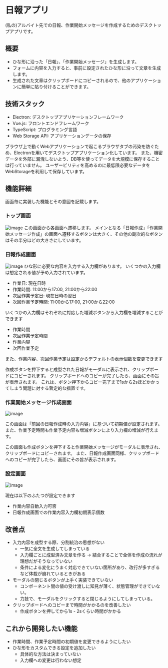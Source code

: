 # 日報アプリ

(私の)アルバイト先での日報、作業開始メッセージを作成するためのデスクトップアプリです。


## 概要

- ひな形に沿った「日報」、「作業開始メッセージ」を生成します。
- フォームに内容を入力すると、事前に設定されたひな形に沿って文章を生成します。
- 生成された文章はクリップボードにコピーされるので、他のアプリケーションに簡単に貼り付けることができます。

## 技術スタック

- Electron: デスクトップアプリケーションフレームワーク
- Vue.js: フロントエンドフレームワーク
- TypeScript: プログラミング言語
- Web Storage API: アプリケーションデータの保存

ブラウザ上で動くWebアプリケーションで起こるブラウザタブの汚染を防ぐため、Electronを用いてデスクトップアプリケーション化しています。
また、機密データを外部に漏洩しないよう、DB等を使ってデータを大規模に保存することは行っていません。
ユーザービリティを高めるのに最低限必要なデータをWebStorageを利用して保存しています。

## 機能詳細

画面毎に実装した機能とその意図を記載します。

### トップ画面

![image](https://github.com/petaxa/DailyReport/assets/50777725/a1c668e3-e5de-41c6-9e62-0f598dbd6bbc)
この画面から各画面へ遷移します。
メインとなる「日報作成」「作業開始メッセージ作成」の画面へ遷移するボタンは大きく、その他の副次的なボタンはその半分ほどの大きさにしています。

### 日報作成画面

![image](https://github.com/petaxa/DailyReport/assets/50777725/fc87ab48-4977-4176-880c-3fb19c3b8c79)
ひな形に必要な内容を入力する入力欄があります。
いくつかの入力欄は想定される値が予め入力されています。
- 作業日: 現在日時
- 作業時間: 11:00から17:00, 21:00から22:00
- 次回作業予定日: 現在日時の翌日
- 次回作業予定時間: 11:00から17:00, 21:00から22:00

いくつかの入力欄はそれぞれに対応した増減ボタンから入力欄を増減することができます
- 作業時間
- 次回作業予定時間
- 作業内容
- 次回作業予定

また、作業内容、次回作業予定は[設定](#設定画面)からデフォルトの表示個数を変更できます

作成ボタンを押下すると成型された日報がモーダルに表示され、クリップボードにコピーされます。
クリップボードへのコピーが完了したら、画面にその旨が表示されます。
これは、ボタン押下からコピー完了まで1sから2sほどかかってしまう問題に対する暫定的な措置です。

### 作業開始メッセージ作成画面
![image](https://github.com/petaxa/DailyReport/assets/50777725/fe2e7d62-ca10-465a-a9cf-d2fa60bf7e27)

この画面は「前回の日報作成時の入力内容」に基づいて初期値が設定されます。
また、作業予定時間も作業予定内容も増減ボタンにより入力欄の増減が行えます。

この画面も作成ボタンを押下すると作業開始メッセージがモーダルに表示され、クリップボードにコピーされます。
また、日報作成画面同様、クリップボードへのコピーが完了したら、画面にその旨が表示されます。

### 設定画面
![image](https://github.com/petaxa/DailyReport/assets/50777725/6d5a37c0-1c78-4b63-b8ad-f2e7dc550cbf)

現在は以下のふたつが設定できます
- 作業内容自動入力可否
- 日報作成画面での作業内容入力欄初期表示個数

## 改善点

- 入力内容を成型する際、分割統治の思想がない
  - 一気に全文を生成してしまっている
  - 入力欄ごとに成型済み文章を作る → 結合することで全体を作成の流れが理想だがそうなっていない
  - 条件による変化にうまく対応できていない箇所があり、改行が多すぎるなど体裁が崩れているときがある
- モーダルの閉じるボタンが上手く実装できていない
  - コンポーネント間の値の受け渡しに知見が薄く、状態管理ができていない。
  - 力技で、モーダルをクリックすると閉じるようにしてしまっている。
- クリップボードへのコピーまで時間がかかるのを改善したい
  - 作成ボタンを押してから1s - 2sくらい時間がかかる
 
## これから開発したい機能
- 作業時間、作業予定時間の初期値を変更できるようにしたい
- ひな形をカスタムできる設定を追加したい
  - 具体的な方法は決まっていない
  - 入力欄への変更は行わない想定

